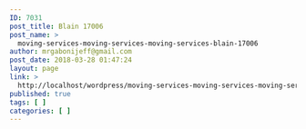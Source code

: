 ```yaml
---
ID: 7031
post_title: Blain 17006
post_name: >
  moving-services-moving-services-moving-services-blain-17006
author: mrgabonijeff@gmail.com
post_date: 2018-03-28 01:47:24
layout: page
link: >
  http://localhost/wordpress/moving-services-moving-services-moving-services-blain-17006/
published: true
tags: [ ]
categories: [ ]
---
```

